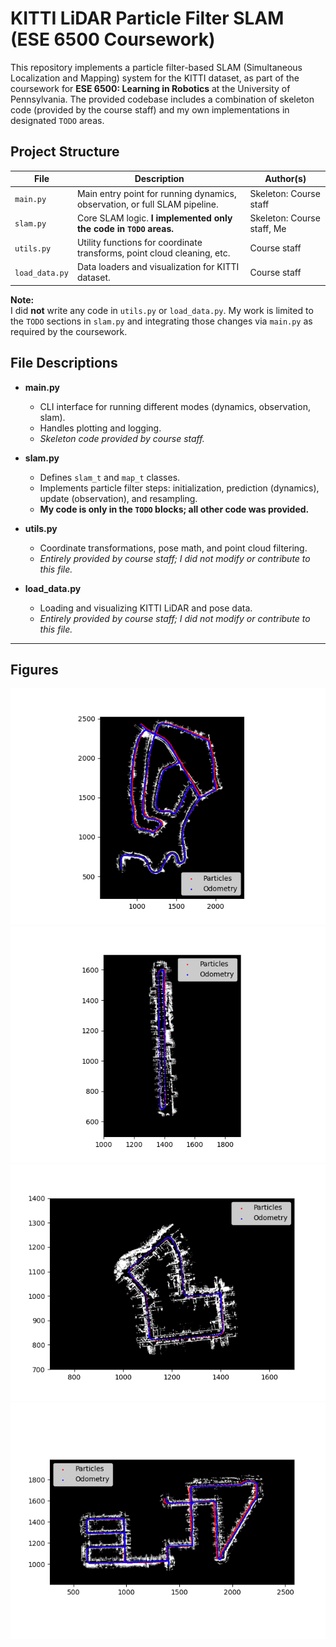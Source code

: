 # KITTI LiDAR Particle Filter SLAM (ESE 6500 Coursework)

This repository implements a particle filter-based SLAM (Simultaneous Localization and Mapping) system for the KITTI dataset, as part of the coursework for **ESE 6500: Learning in Robotics** at the University of Pennsylvania. The provided codebase includes a combination of skeleton code (provided by the course staff) and my own implementations in designated `TODO` areas.

## Project Structure

| File         | Description                                                                                  | Author(s)                  |
|--------------|---------------------------------------------------------------------------------------------|----------------------------|
| `main.py`    | Main entry point for running dynamics, observation, or full SLAM pipeline.                  | Skeleton: Course staff     |
| `slam.py`    | Core SLAM logic. **I implemented only the code in `TODO` areas.**                           | Skeleton: Course staff, Me |
| `utils.py`   | Utility functions for coordinate transforms, point cloud cleaning, etc.                      | Course staff               |
| `load_data.py`| Data loaders and visualization for KITTI dataset.                                           | Course staff               |

**Note:**  
I did **not** write any code in `utils.py` or `load_data.py`. My work is limited to the `TODO` sections in `slam.py` and integrating those changes via `main.py` as required by the coursework.

## File Descriptions

- **main.py**
  - CLI interface for running different modes (dynamics, observation, slam).
  - Handles plotting and logging.
  - *Skeleton code provided by course staff.*

- **slam.py**
  - Defines `slam_t` and `map_t` classes.
  - Implements particle filter steps: initialization, prediction (dynamics), update (observation), and resampling.
  - **My code is only in the `TODO` blocks; all other code was provided.**

- **utils.py**
  - Coordinate transformations, pose math, and point cloud filtering.
  - *Entirely provided by course staff; I did not modify or contribute to this file.*

- **load_data.py**
  - Loading and visualizing KITTI LiDAR and pose data.
  - *Entirely provided by course staff; I did not modify or contribute to this file.*

---

## Figures
![Particle-Filter-Slam](docs/slam_00.png)
![Particle-Filter-Slam](docs/slam_01.png)
![Particle-Filter-Slam](docs/slam_02.png)
![Particle-Filter-Slam](docs/slam_03.png)


